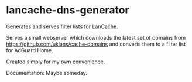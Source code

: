 # lancache-dns-generator

Generates and serves filter lists for LanCache.

Serves a small webserver which downloads the latest set of domains from https://github.com/uklans/cache-domains and converts them to a filter list for AdGuard Home.

Created simply for my own convenience.

Documentation: Maybe someday.
